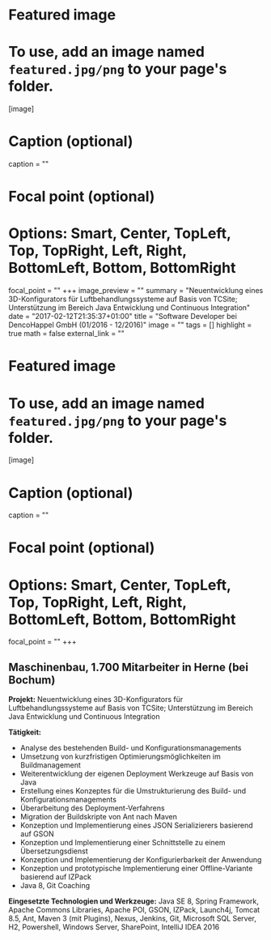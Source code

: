 
# Featured image
# To use, add an image named `featured.jpg/png` to your page's folder.
[image]
# Caption (optional)
caption = ""

# Focal point (optional)
# Options: Smart, Center, TopLeft, Top, TopRight, Left, Right, BottomLeft, Bottom, BottomRight
focal_point = ""
+++
image_preview = ""
summary = "Neuentwicklung eines 3D-Konfigurators für Luftbehandlungssysteme auf Basis von TCSite; Unterstützung im Bereich Java Entwicklung und Continuous Integration"
date = "2017-02-12T21:35:37+01:00"
title = "Software Developer bei DencoHappel GmbH (01/2016 - 12/2016)"
image = ""
tags = []
highlight = true
math = false
external_link = ""


# Featured image
# To use, add an image named `featured.jpg/png` to your page's folder.
[image]
# Caption (optional)
caption = ""

# Focal point (optional)
# Options: Smart, Center, TopLeft, Top, TopRight, Left, Right, BottomLeft, Bottom, BottomRight
focal_point = ""
+++
## Maschinenbau, 1.700 Mitarbeiter in Herne (bei Bochum)

**Projekt:** Neuentwicklung eines 3D-Konfigurators für Luftbehandlungssysteme auf Basis von TCSite; Unterstützung im Bereich Java Entwicklung und Continuous Integration

**Tätigkeit:**

* Analyse des bestehenden Build- und Konfigurationsmanagements
* Umsetzung von kurzfristigen Optimierungsmöglichkeiten im Buildmanagement
* Weiterentwicklung der eigenen Deployment Werkzeuge auf Basis von Java
* Erstellung eines Konzeptes für die Umstrukturierung des Build- und Konfigurationsmanagements
* Überarbeitung des Deployment-Verfahrens
* Migration der Buildskripte von Ant nach Maven
* Konzeption und Implementierung eines JSON Serializierers basierend auf GSON
* Konzeption und Implementierung einer Schnittstelle zu einem Übersetzungsdienst
* Konzeption und Implementierung der Konfigurierbarkeit der Anwendung
* Konzeption und prototypische Implementierung einer Offline-Variante basierend auf IZPack
* Java 8, Git Coaching

**Eingesetzte Technologien und Werkzeuge:** Java SE 8, Spring Framework, Apache Commons Libraries, Apache POI, GSON, IZPack, Launch4j, Tomcat 8.5, Ant, Maven 3 (mit Plugins), Nexus, Jenkins, Git, Microsoft SQL Server, H2, Powershell, Windows Server, SharePoint, IntelliJ IDEA  2016

